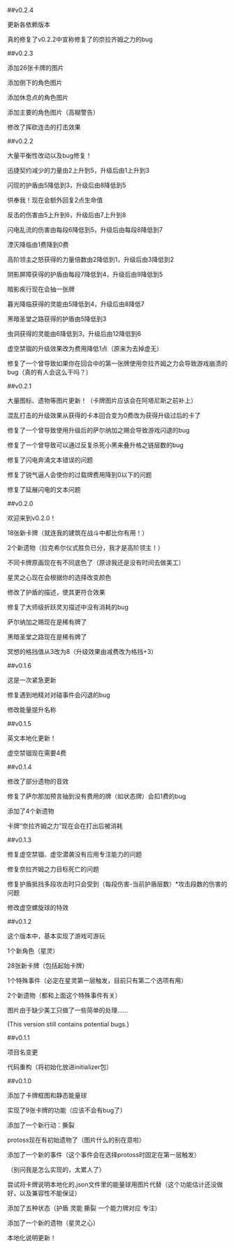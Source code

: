 ##v0.2.4

更新各依赖版本

真的修复了v0.2.2中宣称修复了的奈拉齐姆之力的bug

##v0.2.3

添加26张卡牌的图片

添加倒下的角色图片

添加休息点的角色图片

添加主要的角色图片（高糊警告）

修改了挥砍连击的打击效果

##v0.2.2

大量平衡性改动以及bug修复！

迅捷契约减少的力量由2上升到5，升级后由1上升到3

闪现的护盾由5降低到3，升级后由8降低到5

供奉我！现在会额外回复2点生命值

反击的伤害由5上升到6，升级后由7上升到8

闪电乱流的伤害由每段6降低到5，升级后由每段8降低到7

湮灭降临由1费降到0费

高阶领主之怒获得的力量倍数由2降低到1，升级后由3降低到2

阴影屏障获得的护盾由每段7降低到4，升级后由9降低到5

暗影疾行现在会抽一张牌

暮光降临获得的灵能由5降低到4，升级后由8降低7

黑暗圣堂之路获得的护盾由5降低到3

虫洞获得的灵能由6降低到3，升级后由12降低到6

虚空禁锢的升级效果改为费用降低1点（原来为去掉虚无）

修复了一个曾导致如果你在回合中的第一张牌使用奈拉齐姆之力会导致游戏崩溃的bug（真的有人会这么干吗？）

##v0.2.1

大量图标、遗物等图片更新！（卡牌图片应该会在阿塔尼斯之前补上）

混乱打击的升级效果从获得的卡本回合变为0费改为获得升级过后的卡了

修复了一个曾导致使用升级后的萨尔纳加之赐会导致游戏闪退的bug

修复了一个曾导致可以通过反复杀死小黑来叠升格之链层数的bug

修复了闪电奔涌文本错误的问题

修复了锐气逼人会使你的过载牌费用降到0以下的问题

修复了延展闪电的文本问题

##v0.2.0

欢迎来到v0.2.0！

18张新卡牌（就连我的建筑在战斗中都比你有用！）

2个新遗物（拉克希尔仪式胜负已分，我才是高阶领主！）

不同卡牌原画现在有不同底色了（原谅我还是没有时间去做美工）

星灵之心现在会根据你的选择改变颜色

修改了护盾的描述，使其更符合效果

修复了大师级折跃灵刃描述中没有消耗的bug

萨尔纳加之赐现在是稀有牌了

黑暗圣堂之路现在是稀有牌了

冥想的格挡值从3改为8（升级效果由减费改为格挡+3）

##v0.1.6

这是一次紧急更新

修复遇到地精对对碰事件会闪退的bug

修改能量提升名称

##v0.1.5

英文本地化更新！

虚空禁锢现在需要4费

##v0.1.4

修改了部分遗物的音效

修复了萨尔那加预言抽到没有费用的牌（如状态牌）会扣1费的bug

添加了4个新遗物

卡牌“奈拉齐姆之力”现在会在打出后被消耗

##v0.1.3

修复虚空禁锢、虚空潜袭没有应用专注能力的问题

修复奈拉齐姆之力目标死亡的问题

修复护盾抵挡多段攻击时只会受到（每段伤害-当前护盾层数）*攻击段数的伤害的问题

修改虚空螺旋球的特效

##v0.1.2

这个版本中，基本实现了游戏可游玩

1个新角色（星灵）

28张新卡牌（包括起始卡牌）

1个特殊事件（必定在星灵第一层触发，目前只有第二个选项有用）

2个新遗物（都和上面这个特殊事件有关）

图片由于缺少美工只做了一些简单的处理……

(This version still contains potential bugs.)

##v0.1.1

项目名变更

代码重构（将初始化放进initializer包）

##v0.1.0

添加了卡牌框图和静态能量球

实现了9张卡牌的功能（应该不会有bug了）

添加了一个新行动：撕裂

protoss现在有初始遗物了（图片什么的别在意啦）

添加了一个新的事件（这个事件会在选择protoss时固定在第一层触发）

（别问我是怎么实现的，太累人了）

尝试将卡牌说明本地化的.json文件里的能量球用图片代替（这个功能估计还没做好，以及兼容性不能保证）

添加了五种状态（护盾 灵能 撕裂 一个能力牌对应 专注）

添加了一个新的遗物（星灵之心）

本地化说明更新！